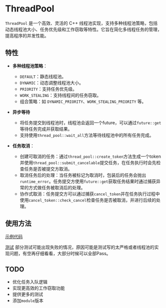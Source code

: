# ThreadPool

`ThreadPool` 是一个高效、灵活的 C++ 线程池实现，支持多种线程池策略，包括动态线程池大小、任务优先级和工作窃取等特性。它旨在简化多线程任务的管理，提高程序的并发性能。

## 特性

- **多种线程池策略**：
  - `DEFAULT`：静态线程池。
  - `DYNAMIC`：动态调整线程池大小。
  - `PRIORITY`：支持任务优先级。
  - `WORK_STEALING`：支持线程间的任务窃取。
  - 组合策略：如 `DYNAMIC_PRIORITY`、`WORK_STEALING_PRIORITY` 等。

- **异步等待**
  - 将任务提交到线程池时，线程池会返回一个future，可以通过`future::get`等待任务完成并获取结果。
  - 支持使用`thread_pool::wait_all`方法等待线程池中的所有任务完成。

- **任务取消**：
  - 创建可取消的任务：通过`thread_pool::create_token`方法生成一个token并使用`thread_pool::submit_cancelable`提交任务，在任务执行时会先检查任务是否被提交方取消。
  - 取消任务后的处理：当任务被标记为取消时，包装后的任务会抛出`runtime_error`。任务提交方使用`future::get`获取任务结果时通过捕获异常的方式做任务被取消后的处理。
  - 协作式取消：任务提交方可以通过捕获`cancel_token`并在任务执行过程中使用`cancel_token::check_cancel`检查任务是否被取消，并进行后续的处理。

## 使用方法

[示例代码](example/example.cpp) 

[测试](test/thread_pool_tests.cpp) 部分测试可能出现失败的情况，原因可能是测试写的太严格或者线程池的实现问题，有空再仔细看看，大部分时候可以全部Pass。

## TODO

- 优化任务入队逻辑
- 实现更高效的工作窃取功能
- 提供更多的测试
- 添加`module`版本
